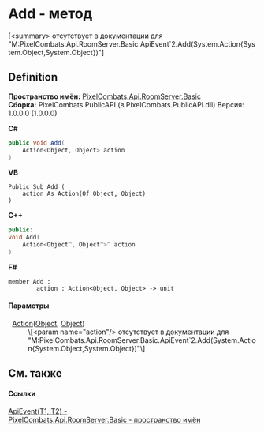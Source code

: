 # Add - метод


\[&lt;summary&gt; отсутствует в документации для "M:PixelCombats.Api.RoomServer.Basic.ApiEvent`2.Add(System.Action{System.Object,System.Object})"\]



## Definition
**Пространство имён:** <a href="299769b5-0515-f682-c4bd-afa5af18175d">PixelCombats.Api.RoomServer.Basic</a>  
**Сборка:** PixelCombats.PublicAPI (в PixelCombats.PublicAPI.dll) Версия: 1.0.0.0 (1.0.0.0)

**C#**
``` C#
public void Add(
	Action<Object, Object> action
)
```
**VB**
``` VB
Public Sub Add ( 
	action As Action(Of Object, Object)
)
```
**C++**
``` C++
public:
void Add(
	Action<Object^, Object^>^ action
)
```
**F#**
``` F#
member Add : 
        action : Action<Object, Object> -> unit 
```



#### Параметры
<dl><dt>  <a href="https://learn.microsoft.com/dotnet/api/system.action-2" target="_blank" rel="noopener noreferrer">Action</a>(<a href="https://learn.microsoft.com/dotnet/api/system.object" target="_blank" rel="noopener noreferrer">Object</a>, <a href="https://learn.microsoft.com/dotnet/api/system.object" target="_blank" rel="noopener noreferrer">Object</a>)</dt><dd>\[&lt;param name="action"/&gt; отсутствует в документации для "M:PixelCombats.Api.RoomServer.Basic.ApiEvent`2.Add(System.Action{System.Object,System.Object})"\]</dd></dl>

## См. также


#### Ссылки
<a href="2c6ab617-976d-ae51-82f2-7621fc7e18d9">ApiEvent(T1, T2) - </a>  
<a href="299769b5-0515-f682-c4bd-afa5af18175d">PixelCombats.Api.RoomServer.Basic - пространство имён</a>  

